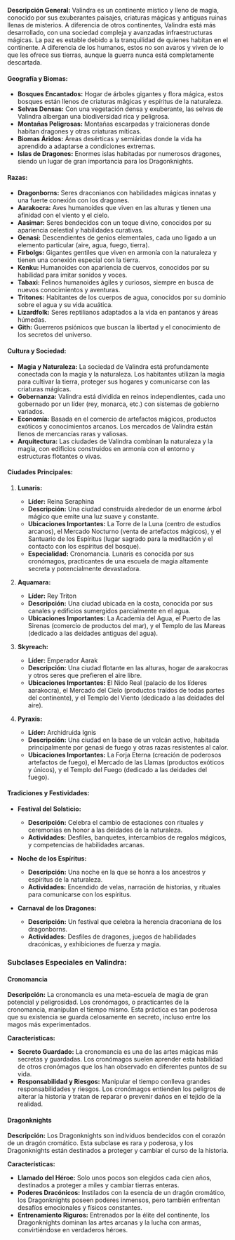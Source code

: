**Descripción General:** Valindra es un continente místico y lleno de magia, conocido por sus exuberantes paisajes, criaturas mágicas y antiguas ruinas llenas de misterios. A diferencia de otros continentes, Valindra está más desarrollado, con una sociedad compleja y avanzadas infraestructuras mágicas. La paz es estable debido a la tranquilidad de quienes habitan en el continente. A diferencia de los humanos, estos no son avaros y viven de lo que les ofrece sus tierras, aunque la guerra nunca está completamente descartada.

#### Geografía y Biomas:

- **Bosques Encantados:** Hogar de árboles gigantes y flora mágica, estos bosques están llenos de criaturas mágicas y espíritus de la naturaleza.
- **Selvas Densas:** Con una vegetación densa y exuberante, las selvas de Valindra albergan una biodiversidad rica y peligrosa.
- **Montañas Peligrosas:** Montañas escarpadas y traicioneras donde habitan dragones y otras criaturas míticas.
- **Biomas Áridos:** Áreas desérticas y semiáridas donde la vida ha aprendido a adaptarse a condiciones extremas.
- **Islas de Dragones:** Enormes islas habitadas por numerosos dragones, siendo un lugar de gran importancia para los Dragonknights.

#### Razas:

- **Dragonborns:** Seres draconianos con habilidades mágicas innatas y una fuerte conexión con los dragones.
- **Aarakocra:** Aves humanoides que viven en las alturas y tienen una afinidad con el viento y el cielo.
- **Aasimar:** Seres bendecidos con un toque divino, conocidos por su apariencia celestial y habilidades curativas.
- **Genasi:** Descendientes de genios elementales, cada uno ligado a un elemento particular (aire, agua, fuego, tierra).
- **Firbolgs:** Gigantes gentiles que viven en armonía con la naturaleza y tienen una conexión especial con la tierra.
- **Kenku:** Humanoides con apariencia de cuervos, conocidos por su habilidad para imitar sonidos y voces.
- **Tabaxi:** Felinos humanoides ágiles y curiosos, siempre en busca de nuevos conocimientos y aventuras.
- **Tritones:** Habitantes de los cuerpos de agua, conocidos por su dominio sobre el agua y su vida acuática.
- **Lizardfolk:** Seres reptilianos adaptados a la vida en pantanos y áreas húmedas.
- **Gith:** Guerreros psiónicos que buscan la libertad y el conocimiento de los secretos del universo.

#### Cultura y Sociedad:

- **Magia y Naturaleza:** La sociedad de Valindra está profundamente conectada con la magia y la naturaleza. Los habitantes utilizan la magia para cultivar la tierra, proteger sus hogares y comunicarse con las criaturas mágicas.
- **Gobernanza:** Valindra está dividida en reinos independientes, cada uno gobernado por un líder (rey, monarca, etc.) con sistemas de gobierno variados.
- **Economía:** Basada en el comercio de artefactos mágicos, productos exóticos y conocimientos arcanos. Los mercados de Valindra están llenos de mercancías raras y valiosas.
- **Arquitectura:** Las ciudades de Valindra combinan la naturaleza y la magia, con edificios construidos en armonía con el entorno y estructuras flotantes o vivas.

#### Ciudades Principales:

1. **Lunaris:**
    
    - **Líder:** Reina Seraphina
    - **Descripción:** Una ciudad construida alrededor de un enorme árbol mágico que emite una luz suave y constante.
    - **Ubicaciones Importantes:** La Torre de la Luna (centro de estudios arcanos), el Mercado Nocturno (venta de artefactos mágicos), y el Santuario de los Espíritus (lugar sagrado para la meditación y el contacto con los espíritus del bosque).
    - **Especialidad:** Cronomancia. Lunaris es conocida por sus cronómagos, practicantes de una escuela de magia altamente secreta y potencialmente devastadora.
2. **Aquamara:**
    
    - **Líder:** Rey Triton
    - **Descripción:** Una ciudad ubicada en la costa, conocida por sus canales y edificios sumergidos parcialmente en el agua.
    - **Ubicaciones Importantes:** La Academia del Agua, el Puerto de las Sirenas (comercio de productos del mar), y el Templo de las Mareas (dedicado a las deidades antiguas del agua).
3. **Skyreach:**
    
    - **Líder:** Emperador Aarak
    - **Descripción:** Una ciudad flotante en las alturas, hogar de aarakocras y otros seres que prefieren el aire libre.
    - **Ubicaciones Importantes:** El Nido Real (palacio de los líderes aarakocra), el Mercado del Cielo (productos traídos de todas partes del continente), y el Templo del Viento (dedicado a las deidades del aire).
4. **Pyraxis:**
    
    - **Líder:** Archidruida Ignis
    - **Descripción:** Una ciudad en la base de un volcán activo, habitada principalmente por genasi de fuego y otras razas resistentes al calor.
    - **Ubicaciones Importantes:** La Forja Eterna (creación de poderosos artefactos de fuego), el Mercado de las Llamas (productos exóticos y únicos), y el Templo del Fuego (dedicado a las deidades del fuego).

#### Tradiciones y Festividades:

- **Festival del Solsticio:**
    
    - **Descripción:** Celebra el cambio de estaciones con rituales y ceremonias en honor a las deidades de la naturaleza.
    - **Actividades:** Desfiles, banquetes, intercambios de regalos mágicos, y competencias de habilidades arcanas.
- **Noche de los Espíritus:**
    
    - **Descripción:** Una noche en la que se honra a los ancestros y espíritus de la naturaleza.
    - **Actividades:** Encendido de velas, narración de historias, y rituales para comunicarse con los espíritus.
- **Carnaval de los Dragones:**
    
    - **Descripción:** Un festival que celebra la herencia draconiana de los dragonborns.
    - **Actividades:** Desfiles de dragones, juegos de habilidades dracónicas, y exhibiciones de fuerza y magia.

### Subclases Especiales en Valindra:

#### Cronomancia

**Descripción:** La cronomancia es una meta-escuela de magia de gran potencial y peligrosidad. Los cronómagos, o practicantes de la cronomancia, manipulan el tiempo mismo. Esta práctica es tan poderosa que su existencia se guarda celosamente en secreto, incluso entre los magos más experimentados.

**Características:**

- **Secreto Guardado:** La cronomancia es una de las artes mágicas más secretas y guardadas. Los cronómagos suelen aprender esta habilidad de otros cronómagos que los han observado en diferentes puntos de su vida.
- **Responsabilidad y Riesgos:** Manipular el tiempo conlleva grandes responsabilidades y riesgos. Los cronómagos entienden los peligros de alterar la historia y tratan de reparar o prevenir daños en el tejido de la realidad.

#### Dragonknights

**Descripción:** Los Dragonknights son individuos bendecidos con el corazón de un dragón cromático. Esta subclase es rara y poderosa, y los Dragonknights están destinados a proteger y cambiar el curso de la historia.

**Características:**

- **Llamado del Héroe:** Solo unos pocos son elegidos cada cien años, destinados a proteger a miles y cambiar tierras enteras.
- **Poderes Dracónicos:** Instilados con la esencia de un dragón cromático, los Dragonknights poseen poderes inmensos, pero también enfrentan desafíos emocionales y físicos constantes.
- **Entrenamiento Riguros:** Entrenados por la élite del continente, los Dragonknights dominan las artes arcanas y la lucha con armas, convirtiéndose en verdaderos héroes.
